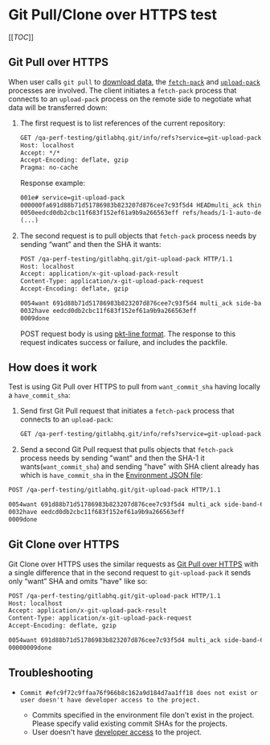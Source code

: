 # Git Pull/Clone over HTTPS test

[[_TOC_]]

## Git Pull over HTTPS

When user calls `git pull` to [download data](https://git-scm.com/book/en/v2/Git-Internals-Transfer-Protocols#_downloading_data), the [`fetch-pack`](https://git-scm.com/docs/git-fetch-pack) and [`upload-pack`](https://git-scm.com/docs/git-upload-pack) processes are involved. The client initiates a `fetch-pack` process that connects to an `upload-pack` process on the remote side to negotiate what data will be transferred down:

1. The first request is to list references of the current repository:

    ```txt
    GET /qa-perf-testing/gitlabhq.git/info/refs?service=git-upload-pack HTTP/1.1
    Host: localhost
    Accept: */*
    Accept-Encoding: deflate, gzip
    Pragma: no-cache

    ```

    Response example:

    ```txt
    001e# service=git-upload-pack
    000000fa691d88b71d51786983b823207d876cee7c93f5d4 HEADmulti_ack thin-pack side-band side-band-64k ofs-delta shallow deepen-since deepen-not deepen-relative no-progress include-tag multi_ack_detailed no-done symref=HEAD:refs/heads/master agent=git/2.22.0
    0050eedcd0db2cbc11f683f152ef61a9b9a266563eff refs/heads/1-1-auto-deploy-0000001
    (...)
    ```

1. The second request is to pull objects that `fetch-pack` process needs by sending “want” and then the SHA it wants:

    ```txt
    POST /qa-perf-testing/gitlabhq.git/git-upload-pack HTTP/1.1
    Host: localhost
    Accept: application/x-git-upload-pack-result
    Content-Type: application/x-git-upload-pack-request
    Accept-Encoding: deflate, gzip

    0054want 691d88b71d51786983b823207d876cee7c93f5d4 multi_ack side-band-64k ofs-delta
    0032have eedcd0db2cbc11f683f152ef61a9b9a266563eff
    0009done

    ```

    POST request body is using [pkt-line format](https://git-scm.com/docs/protocol-common#_pkt_line_format). The response to this request indicates success or failure, and includes the packfile.

## How does it work

Test is using Git Pull over HTTPS to pull from `want_commit_sha` having locally a `have_commit_sha`:

1. Send first Git Pull request that initiates a `fetch-pack` process that connects to an `upload-pack`:

    ```txt
    GET /qa-perf-testing/gitlabhq.git/info/refs?service=git-upload-pack HTTP/1.1
    ```

1. Send a second Git Pull request that pulls objects that `fetch-pack` process needs by sending "want" and then the SHA-1 it wants(`want_commit_sha`) and sending "have" with SHA client already has which is `have_commit_sha` in the [Environment JSON file](../k6.md#environments):

```txt
POST /qa-perf-testing/gitlabhq.git/git-upload-pack HTTP/1.1

0054want 691d88b71d51786983b823207d876cee7c93f5d4 multi_ack side-band-64k ofs-delta
0032have eedcd0db2cbc11f683f152ef61a9b9a266563eff
0009done

```

## Git Clone over HTTPS

Git Clone over HTTPS uses the similar requests as [Git Pull over HTTPS](#git-pull-over-https) with a single difference that
in the second request to `git-upload-pack` it sends only “want” SHA and omits "have" like so:

```txt
POST /qa-perf-testing/gitlabhq.git/git-upload-pack HTTP/1.1
Host: localhost
Accept: application/x-git-upload-pack-result
Content-Type: application/x-git-upload-pack-request
Accept-Encoding: deflate, gzip

0054want 691d88b71d51786983b823207d876cee7c93f5d4 multi_ack side-band-64k ofs-delta
00000009done

```

## Troubleshooting

* `Commit #efc9f72c9ffaa76f966b8c162a9d184d7aa1ff18 does not exist or user doesn't have developer access to the project.`

  * Commits specified in the environment file don't exist in the project. Please specify valid existing commit SHAs for the projects.
  * User doesn't have [developer access](https://docs.gitlab.com/ee/user/permissions.html#project-members-permissions) to the project.
